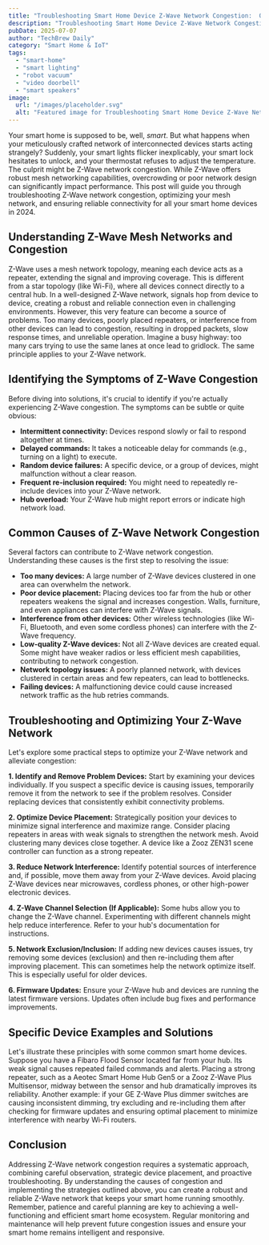 ```yaml
---
title: "Troubleshooting Smart Home Device Z-Wave Network Congestion:  Optimizing Mesh Networks for Reliable Connectivity with Specific Device Examples (2024)"
description: "Troubleshooting Smart Home Device Z-Wave Network Congestion:  Optimizing Mesh Networks for Reliable Connectivity with Specific Device Examples (2024)"
pubDate: 2025-07-07
author: "TechBrew Daily"
category: "Smart Home & IoT"
tags:
  - "smart-home"
  - "smart lighting"
  - "robot vacuum"
  - "video doorbell"
  - "smart speakers"
image:
  url: "/images/placeholder.svg"
  alt: "Featured image for Troubleshooting Smart Home Device Z-Wave Network Congestion:  Optimizing Mesh Networks for Reliable Connectivity with Specific Device Examples (2024)"
---
```


Your smart home is supposed to be, well, *smart*. But what happens when your meticulously crafted network of interconnected devices starts acting strangely?  Suddenly, your smart lights flicker inexplicably, your smart lock hesitates to unlock, and your thermostat refuses to adjust the temperature.  The culprit might be Z-Wave network congestion.  While Z-Wave offers robust mesh networking capabilities,  overcrowding or poor network design can significantly impact performance. This post will guide you through troubleshooting Z-Wave network congestion, optimizing your mesh network, and ensuring reliable connectivity for all your smart home devices in 2024.


## Understanding Z-Wave Mesh Networks and Congestion

Z-Wave uses a mesh network topology, meaning each device acts as a repeater, extending the signal and improving coverage. This is different from a star topology (like Wi-Fi), where all devices connect directly to a central hub.  In a well-designed Z-Wave network, signals hop from device to device, creating a robust and reliable connection even in challenging environments. However, this very feature can become a source of problems. Too many devices, poorly placed repeaters, or interference from other devices can lead to congestion, resulting in dropped packets, slow response times, and unreliable operation.  Imagine a busy highway: too many cars trying to use the same lanes at once lead to gridlock. The same principle applies to your Z-Wave network.


## Identifying the Symptoms of Z-Wave Congestion

Before diving into solutions, it's crucial to identify if you're actually experiencing Z-Wave congestion.  The symptoms can be subtle or quite obvious:

* **Intermittent connectivity:** Devices respond slowly or fail to respond altogether at times.
* **Delayed commands:**  It takes a noticeable delay for commands (e.g., turning on a light) to execute.
* **Random device failures:**  A specific device, or a group of devices, might malfunction without a clear reason.
* **Frequent re-inclusion required:** You might need to repeatedly re-include devices into your Z-Wave network.
* **Hub overload:** Your Z-Wave hub might report errors or indicate high network load.


## Common Causes of Z-Wave Network Congestion

Several factors can contribute to Z-Wave network congestion.  Understanding these causes is the first step to resolving the issue:

* **Too many devices:**  A large number of Z-Wave devices clustered in one area can overwhelm the network.
* **Poor device placement:**  Placing devices too far from the hub or other repeaters weakens the signal and increases congestion.  Walls, furniture, and even appliances can interfere with Z-Wave signals.
* **Interference from other devices:**  Other wireless technologies (like Wi-Fi, Bluetooth, and even some cordless phones) can interfere with the Z-Wave frequency.
* **Low-quality Z-Wave devices:** Not all Z-Wave devices are created equal.  Some might have weaker radios or less efficient mesh capabilities, contributing to network congestion.
* **Network topology issues:**  A poorly planned network, with devices clustered in certain areas and few repeaters, can lead to bottlenecks.
* **Failing devices:** A malfunctioning device could cause increased network traffic as the hub retries commands.


## Troubleshooting and Optimizing Your Z-Wave Network

Let's explore some practical steps to optimize your Z-Wave network and alleviate congestion:


**1. Identify and Remove Problem Devices:** Start by examining your devices individually. If you suspect a specific device is causing issues, temporarily remove it from the network to see if the problem resolves.  Consider replacing devices that consistently exhibit connectivity problems.

**2. Optimize Device Placement:**  Strategically position your devices to minimize signal interference and maximize range. Consider placing repeaters in areas with weak signals to strengthen the network mesh.  Avoid clustering many devices close together. A device like a Zooz ZEN31 scene controller can function as a strong repeater.

**3. Reduce Network Interference:** Identify potential sources of interference and, if possible, move them away from your Z-Wave devices.  Avoid placing Z-Wave devices near microwaves, cordless phones, or other high-power electronic devices.

**4. Z-Wave Channel Selection (If Applicable):** Some hubs allow you to change the Z-Wave channel. Experimenting with different channels might help reduce interference.  Refer to your hub's documentation for instructions.

**5. Network Exclusion/Inclusion:**  If adding new devices causes issues, try removing some devices (exclusion) and then re-including them after improving placement. This can sometimes help the network optimize itself. This is especially useful for older devices.

**6. Firmware Updates:**  Ensure your Z-Wave hub and devices are running the latest firmware versions.  Updates often include bug fixes and performance improvements.


##  Specific Device Examples and Solutions

Let's illustrate these principles with some common smart home devices. Suppose you have a Fibaro Flood Sensor located far from your hub.  Its weak signal causes repeated failed commands and alerts.  Placing a strong repeater, such as a Aeotec Smart Home Hub Gen5 or a Zooz Z-Wave Plus Multisensor, midway between the sensor and hub dramatically improves its reliability. Another example: if your GE Z-Wave Plus dimmer switches are causing inconsistent dimming, try excluding and re-including them after checking for firmware updates and ensuring optimal placement to minimize interference with nearby Wi-Fi routers.

## Conclusion

Addressing Z-Wave network congestion requires a systematic approach, combining careful observation, strategic device placement, and proactive troubleshooting. By understanding the causes of congestion and implementing the strategies outlined above, you can create a robust and reliable Z-Wave network that keeps your smart home running smoothly. Remember, patience and careful planning are key to achieving a well-functioning and efficient smart home ecosystem. Regular monitoring and maintenance will help prevent future congestion issues and ensure your smart home remains intelligent and responsive.